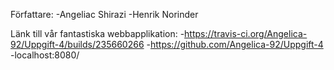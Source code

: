 Författare:
-Angeliac Shirazi
-Henrik Norinder

Länk till vår fantastiska webbapplikation:
-https://travis-ci.org/Angelica-92/Uppgift-4/builds/235660266
-https://github.com/Angelica-92/Uppgift-4
-localhost:8080/
